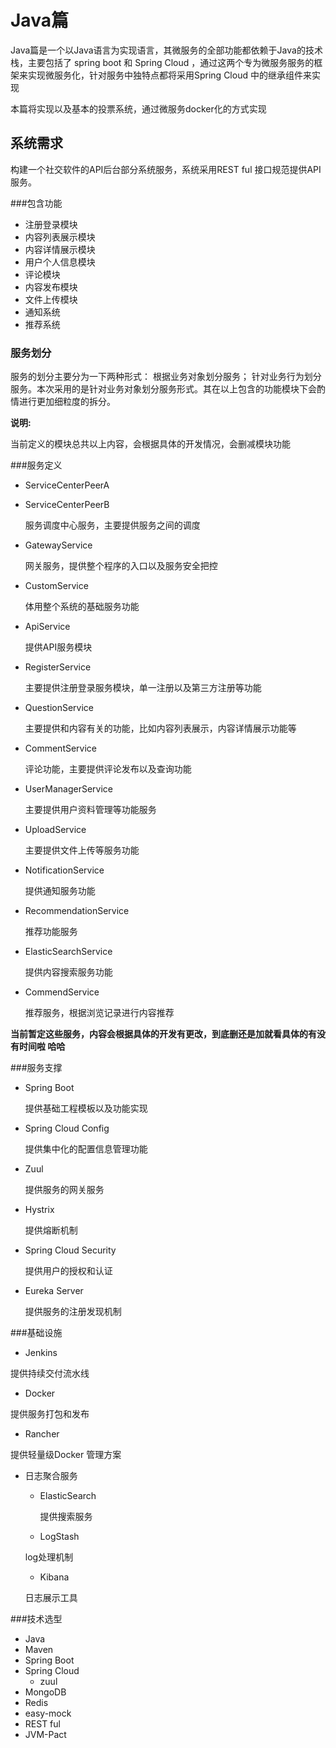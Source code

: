 # Java篇  
Java篇是一个以Java语言为实现语言，其微服务的全部功能都依赖于Java的技术栈，主要包括了 spring boot 和 Spring Cloud ，通过这两个专为微服务服务的框架来实现微服务化，针对服务中独特点都将采用Spring Cloud 中的继承组件来实现   

本篇将实现以及基本的投票系统，通过微服务docker化的方式实现  

## 系统需求  
构建一个社交软件的API后台部分系统服务，系统采用REST ful 接口规范提供API 服务。  

###包含功能  
* 注册登录模块  
* 内容列表展示模块
* 内容详情展示模块    
* 用户个人信息模块  
* 评论模块 
* 内容发布模块
* 文件上传模块  
* 通知系统  
* 推荐系统  

### 服务划分  
服务的划分主要分为一下两种形式： 根据业务对象划分服务； 针对业务行为划分服务。本次采用的是针对业务对象划分服务形式。其在以上包含的功能模块下会酌情进行更加细粒度的拆分。


__说明:__  

  当前定义的模块总共以上内容，会根据具体的开发情况，会删减模块功能  
  
  
###服务定义  
* ServiceCenterPeerA 
* ServiceCenterPeerB 
 
    服务调度中心服务，主要提供服务之间的调度
* GatewayService  

    网关服务，提供整个程序的入口以及服务安全把控  
* CustomService  

    体用整个系统的基础服务功能  
* ApiService  

    提供API服务模块
* RegisterService  

    主要提供注册登录服务模块，单一注册以及第三方注册等功能  
* QuestionService  

    主要提供和内容有关的功能，比如内容列表展示，内容详情展示功能等
* CommentService  
    
    评论功能，主要提供评论发布以及查询功能  
* UserManagerService  
    
    主要提供用户资料管理等功能服务  
* UploadService  
    
    主要提供文件上传等服务功能
* NotificationService  
    
    提供通知服务功能  
* RecommendationService  
    
    推荐功能服务  
* ElasticSearchService  
    
    提供内容搜索服务功能  
* CommendService  
  
    推荐服务，根据浏览记录进行内容推荐  


__当前暂定这些服务，内容会根据具体的开发有更改，到底删还是加就看具体的有没有时间啦 哈哈__   

###服务支撑  
* Spring  Boot     

  提供基础工程模板以及功能实现
* Spring Cloud Config  

  提供集中化的配置信息管理功能  
* Zuul    

  提供服务的网关服务  
* Hystrix   

  提供熔断机制   
  
* Spring Cloud Security    

  提供用户的授权和认证   
  
* Eureka Server     

  提供服务的注册发现机制  
  

###基础设施  
* Jenkins    

 提供持续交付流水线  
* Docker    

 提供服务打包和发布  
* Rancher   

 提供轻量级Docker 管理方案  
* 日志聚合服务  
  * ElasticSearch   
   
    提供搜索服务  
  *  LogStash     
  
    log处理机制  
  *  Kibana
     
    日志展示工具  
    
###技术选型  
* Java  
* Maven  
* Spring Boot 
* Spring Cloud 
   * zuul  
* MongoDB  
* Redis  
* easy-mock  
* REST ful  
* JVM-Pact  
